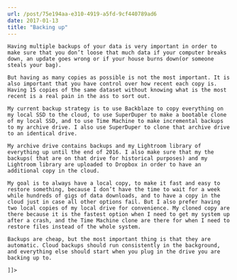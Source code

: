 ```yaml
---
url: /post/75e194aa-e310-4919-a5fd-9cf440789ad6
date: 2017-01-13
title: "Backing up"
---
```


<div class="kg-card-markdown">

  <p>

    Having multiple backups of your data is very important in order to make sure that you don’t loose that much data if your computer breaks down, an update goes wrong or if your house burns down(or someone steals your bag).

  </p>

  

  <p>

    But having as many copies as possible is not the most important. It is also important that you have control over how recent each copy is. Having 15 copies of the same dataset without knowing what is the most recent is a real pain in the ass to sort out.

  </p>

  

  <p>

    My current backup strategy is to use Backblaze to copy everything on my local SSD to the cloud, to use SuperDuper to make a bootable clone of my local SSD, and to use Time Machine to make incremental backups to my archive drive. I also use SuperDuper to clone that archive drive to an identical drive.

  </p>

  

  <p>

    My archive drive contains backups and my Lightroom library of everything up until the end of 2016. I also make sure that my the backups( that are on that drive for historical purposes) and my Lightroom library are uploaded to Dropbox in order to have an additional copy in the cloud.

  </p>

  

  <p>

    My goal is to always have a local copy, to make it fast and easy to restore something, because I don’t have the time to wait for a week while hundreds of gigs of data downloads, and to have a copy in the cloud just in case all other options fail. But I also prefer having two local copies of my local drive for convenience. My cloned copy are there because it is the fastest option when I need to get my system up after a crash, and the Time Machine clone are there for when I need to restore files instead of the whole system.

  </p>

  

  <p>

    Backups are cheap, but the most important thing is that they are automatic. Cloud backups should run consistently in the background, and everything else should start when you plug in the drive you are backing up to.

  </p>

  

  <p>

    ]]>

  </p>

</div>